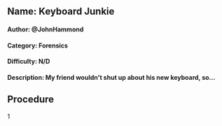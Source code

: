 ## Name: Keyboard Junkie
#### Author: @JohnHammond
#### Category: Forensics
#### Difficulty: N/D
#### Description: My friend wouldn't shut up about his new keyboard, so...

## Procedure
1
